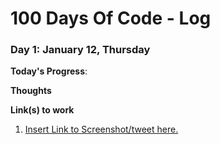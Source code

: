 # 100 Days Of Code - Log


### Day 1: January 12, Thursday

**Today's Progress**:

**Thoughts** 

**Link(s) to work**
1. [Insert Link to Screenshot/tweet here.](https://www.freecodecamp.com/challenges/find-the-longest-word-in-a-string)

